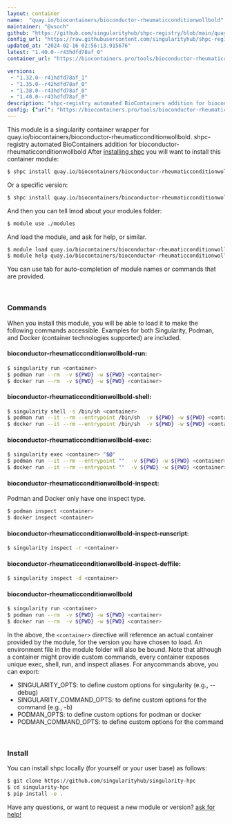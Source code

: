 ```yaml
---
layout: container
name:  "quay.io/biocontainers/bioconductor-rheumaticconditionwollbold"
maintainer: "@vsoch"
github: "https://github.com/singularityhub/shpc-registry/blob/main/quay.io/biocontainers/bioconductor-rheumaticconditionwollbold/container.yaml"
config_url: "https://raw.githubusercontent.com/singularityhub/shpc-registry/main/quay.io/biocontainers/bioconductor-rheumaticconditionwollbold/container.yaml"
updated_at: "2024-02-16 02:56:13.915676"
latest: "1.40.0--r43hdfd78af_0"
container_url: "https://biocontainers.pro/tools/bioconductor-rheumaticconditionwollbold"

versions:
 - "1.32.0--r41hdfd78af_1"
 - "1.35.0--r42hdfd78af_0"
 - "1.38.0--r43hdfd78af_0"
 - "1.40.0--r43hdfd78af_0"
description: "shpc-registry automated BioContainers addition for bioconductor-rheumaticconditionwollbold"
config: {"url": "https://biocontainers.pro/tools/bioconductor-rheumaticconditionwollbold", "maintainer": "@vsoch", "description": "shpc-registry automated BioContainers addition for bioconductor-rheumaticconditionwollbold", "latest": {"1.40.0--r43hdfd78af_0": "sha256:b86aa5e29182c007477590ba4f20ae48f9e21c3ea2180de51812354950613d26"}, "tags": {"1.32.0--r41hdfd78af_1": "sha256:8d80483382e46a5ec2a4fe5a62714fb8960cb24c0c34735fd8695fdf1da7ef09", "1.35.0--r42hdfd78af_0": "sha256:77d7cfefceff8453cb608811b2860814fb30d52a832bb6864dfd98a744b0ed21", "1.38.0--r43hdfd78af_0": "sha256:c9bc0f22c82df98d0cb6efc3840de9da27c87e53de4080e90b652f7e42cca927", "1.40.0--r43hdfd78af_0": "sha256:b86aa5e29182c007477590ba4f20ae48f9e21c3ea2180de51812354950613d26"}, "docker": "quay.io/biocontainers/bioconductor-rheumaticconditionwollbold"}
---
```


This module is a singularity container wrapper for quay.io/biocontainers/bioconductor-rheumaticconditionwollbold.
shpc-registry automated BioContainers addition for bioconductor-rheumaticconditionwollbold
After [installing shpc](#install) you will want to install this container module:


```bash
$ shpc install quay.io/biocontainers/bioconductor-rheumaticconditionwollbold
```

Or a specific version:

```bash
$ shpc install quay.io/biocontainers/bioconductor-rheumaticconditionwollbold:1.40.0--r43hdfd78af_0
```

And then you can tell lmod about your modules folder:

```bash
$ module use ./modules
```

And load the module, and ask for help, or similar.

```bash
$ module load quay.io/biocontainers/bioconductor-rheumaticconditionwollbold/1.40.0--r43hdfd78af_0
$ module help quay.io/biocontainers/bioconductor-rheumaticconditionwollbold/1.40.0--r43hdfd78af_0
```

You can use tab for auto-completion of module names or commands that are provided.

<br>

### Commands

When you install this module, you will be able to load it to make the following commands accessible.
Examples for both Singularity, Podman, and Docker (container technologies supported) are included.

#### bioconductor-rheumaticconditionwollbold-run:

```bash
$ singularity run <container>
$ podman run --rm  -v ${PWD} -w ${PWD} <container>
$ docker run --rm  -v ${PWD} -w ${PWD} <container>
```

#### bioconductor-rheumaticconditionwollbold-shell:

```bash
$ singularity shell -s /bin/sh <container>
$ podman run --it --rm --entrypoint /bin/sh  -v ${PWD} -w ${PWD} <container>
$ docker run --it --rm --entrypoint /bin/sh  -v ${PWD} -w ${PWD} <container>
```

#### bioconductor-rheumaticconditionwollbold-exec:

```bash
$ singularity exec <container> "$@"
$ podman run --it --rm --entrypoint ""  -v ${PWD} -w ${PWD} <container> "$@"
$ docker run --it --rm --entrypoint ""  -v ${PWD} -w ${PWD} <container> "$@"
```

#### bioconductor-rheumaticconditionwollbold-inspect:

Podman and Docker only have one inspect type.

```bash
$ podman inspect <container>
$ docker inspect <container>
```

#### bioconductor-rheumaticconditionwollbold-inspect-runscript:

```bash
$ singularity inspect -r <container>
```

#### bioconductor-rheumaticconditionwollbold-inspect-deffile:

```bash
$ singularity inspect -d <container>
```



#### bioconductor-rheumaticconditionwollbold

```bash
$ singularity run <container>
$ podman run --rm  -v ${PWD} -w ${PWD} <container>
$ docker run --rm  -v ${PWD} -w ${PWD} <container>
```


In the above, the `<container>` directive will reference an actual container provided
by the module, for the version you have chosen to load. An environment file in the
module folder will also be bound. Note that although a container
might provide custom commands, every container exposes unique exec, shell, run, and
inspect aliases. For anycommands above, you can export:

 - SINGULARITY_OPTS: to define custom options for singularity (e.g., --debug)
 - SINGULARITY_COMMAND_OPTS: to define custom options for the command (e.g., -b)
 - PODMAN_OPTS: to define custom options for podman or docker
 - PODMAN_COMMAND_OPTS: to define custom options for the command

<br>

### Install

You can install shpc locally (for yourself or your user base) as follows:

```bash
$ git clone https://github.com/singularityhub/singularity-hpc
$ cd singularity-hpc
$ pip install -e .
```

Have any questions, or want to request a new module or version? [ask for help!](https://github.com/singularityhub/singularity-hpc/issues)